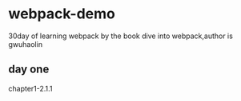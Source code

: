 # webpack-demo
30day of learning webpack by the book dive into webpack,author is gwuhaolin
## day one
chapter1-2.1.1
